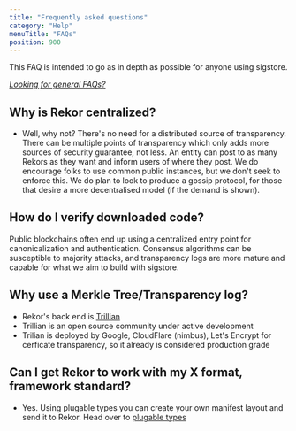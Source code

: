 ```yaml
---
title: "Frequently asked questions"
category: "Help"
menuTitle: "FAQs"
position: 900
---
```


This FAQ is intended to go as in depth as possible for anyone using sigstore.

_[Looking for general FAQs?](https://www.sigstore.dev/how-it-works)_

## Why is Rekor centralized?

- Well, why not? There's no need for a distributed source of transparency. There can be multiple points of transparency which only adds more sources of security guarantee, not less. An entity can post to as many Rekors as they want and inform users of where they post. We do encourage folks to use common public instances, but we don't seek to enforce this. We do plan to look to produce a gossip protocol, for those that desire a more decentralised model (if the demand is shown).

## How do I verify downloaded code?

Public blockchains often end up using a centralized entry point for canonicalization and authentication. Consensus algorithms can be susceptible to majority attacks, and transparency logs are more mature and capable for what we aim to build with sigstore.

## Why use a Merkle Tree/Transparency log?

- Rekor's back end is [Trillian](https://github.com/google/trillian)
- Trillian is an open source community under active development
- Trilian is deployed by Google, CloudFlare (nimbus), Let's Encrypt for cerficate transparency, so it already is considered production grade

## Can I get Rekor to work with my X format, framework standard?

- Yes. Using plugable types you can create your own manifest layout and send it to Rekor. Head over to [plugable types](/rekor/plugable-types)
